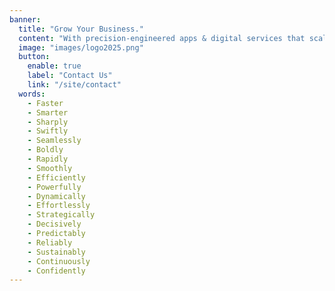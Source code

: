 ```yaml
---
banner:
  title: "Grow Your Business."
  content: "With precision-engineered apps & digital services that scale with you."
  image: "images/logo2025.png"
  button:
    enable: true
    label: "Contact Us"
    link: "/site/contact"
  words:
    - Faster
    - Smarter
    - Sharply
    - Swiftly
    - Seamlessly
    - Boldly
    - Rapidly
    - Smoothly
    - Efficiently
    - Powerfully
    - Dynamically
    - Effortlessly
    - Strategically
    - Decisively
    - Predictably
    - Reliably
    - Sustainably
    - Continuously
    - Confidently
---
```

